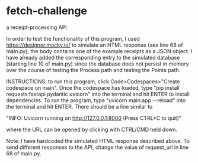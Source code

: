 # fetch-challenge
a receipt-processing API


In order to test the functionality of this program, I used https://designer.mocky.io/ to simulate an HTML response (see line 68 of main.py); the body contains one of the example receipts as a JSON object. I have already added the corresponding entry to the simulated database (starting line 10 of main.py) since the database does not persist in memory over the course of testing the Process path and testing the Points path.

INSTRUCTIONS: to run this program, click Code>Codespaces>"Create codespace on main". Once the codespace has loaded, type "pip install requests fastapi pydantic uvicorn" into the terminal and hit ENTER to install dependencies. To run the program, type "uvicorn main:app --reload" into the terminal and hit ENTER. There should be a line similar to

"INFO:     Uvicorn running on http://127.0.0.1:8000 (Press CTRL+C to quit)"

where the URL can be opened by clicking with CTRL/CMD held down.

Note: I have hardcoded the simulated HTML response described above. To send different responses to the API, change the value of request_url in line 68 of main.py.
